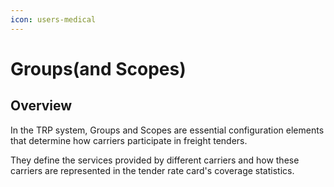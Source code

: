 ```yaml
---
icon: users-medical
---
```


# Groups(and Scopes)

## Overview

In the TRP system, Groups and Scopes are essential configuration elements that determine how carriers participate in freight tenders.

They define the services provided by different carriers and how these carriers are represented in the tender rate card's coverage statistics.

##
